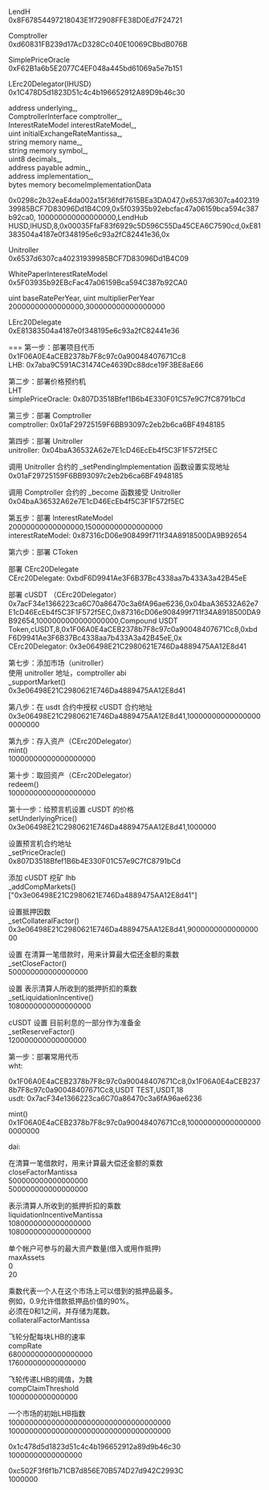 LendH  
0x8F67854497218043E1f72908FFE38D0Ed7F24721

Comptroller  
0xd60831FB239d17AcD328Cc040E10069CBbdB076B

SimplePriceOracle  
0xF62B1a6b5E2077C4EF048a445bd61069a5e7b151

LErc20Delegator(IHUSD)    
0x1C478D5d1823D51c4c4b196652912A89D9b46c30

address underlying_,  
ComptrollerInterface comptroller_,  
InterestRateModel interestRateModel_,  
uint initialExchangeRateMantissa_,  
string memory name_,  
string memory symbol_,  
uint8 decimals_,  
address payable admin_,  
address implementation_,  
bytes memory becomeImplementationData

0x0298c2b32eaE4da002a15f36fdf7615BEa3DA047,0x6537d6307ca40231939985BCF7D83096Dd1B4C09,0x5f03935b92ebcfac47a06159bca594c387b92ca0,
100000000000000000,LendHub HUSD,lHUSD,8,0x00035FfaF83f6929c5D596C55Da45CEA6C7590cd,0xE81383504a4187e0f348195e6c93a2fC82441e36,0x

Unitroller  
0x6537d6307ca40231939985BCF7D83096Dd1B4C09

WhitePaperInterestRateModel  
0x5F03935b92EBcFac47a06159Bca594C387b92CA0

uint baseRatePerYear, uint multiplierPerYear  
20000000000000000,300000000000000000

LErc20Delegate  
0xE81383504a4187e0f348195e6c93a2fC82441e36

===
第一步：部署项目代币  
0x1F06A0E4aCEB2378b7F8c97c0a90048407671Cc8  
LHB: 0x7aba9C591AC31474Ce4639Dc88dce19F3BE8aE66  

第二步：部署价格预约机  
LHT  
simplePriceOracle: 0x807D3518Bfef1B6b4E330F01C57e9C7fC8791bCd  

第三步：部署 Comptroller  
comptroller: 0x01aF29725159F6BB93097c2eb2b6ca6BF4948185

第四步：部署 Unitroller  
unitroller: 0x04baA36532A62e7E1cD46EcEb4f5C3F1F572f5EC  

调用 Unitroller 合约的 _setPendingImplementation 函数设置实现地址  
0x01aF29725159F6BB93097c2eb2b6ca6BF4948185

调用 Comptroller 合约的 _become 函数接受 Unitroller  
0x04baA36532A62e7E1cD46EcEb4f5C3F1F572f5EC

第五步：部署 InterestRateModel  
20000000000000000,150000000000000000  
interestRateModel: 0x87316cD06e908499f711f34A8918500DA9B92654  

第六步：部署 CToken

部署 CErc20Delegate  
CErc20Delegate: 0xbdF6D9941Ae3F6B37Bc4338aa7b433A3a42B45eE

部署 cUSDT （CErc20Delegator）  
0x7acF34e1366223ca6C70a86470c3a6fA96ae6236,0x04baA36532A62e7E1cD46EcEb4f5C3F1F572f5EC,0x87316cD06e908499f711f34A8918500DA9B92654,1000000000000000000,Compound USDT Token,cUSDT,8,0x1F06A0E4aCEB2378b7F8c97c0a90048407671Cc8,0xbdF6D9941Ae3F6B37Bc4338aa7b433A3a42B45eE,0x  
CErc20Delegator: 0x3e06498E21C2980621E746Da4889475AA12E8d41

第七步：添加市场（unitroller）  
使用 unitroller 地址，comptroller abi  
_supportMarket()  
0x3e06498E21C2980621E746Da4889475AA12E8d41  

第八步：在 usdt 合约中授权 cUSDT 合约地址  
0x3e06498E21C2980621E746Da4889475AA12E8d41,100000000000000000000000

第九步：存入资产（CErc20Delegator）  
mint()  
10000000000000000000

第十步：取回资产（CErc20Delegator）  
redeem()  
10000000000000000000

第十一步：给预言机设置 cUSDT 的价格  
setUnderlyingPrice()  
0x3e06498E21C2980621E746Da4889475AA12E8d41,1000000  

设置预言机合约地址  
_setPriceOracle()  
0x807D3518Bfef1B6b4E330F01C57e9C7fC8791bCd  

添加 cUSDT 挖矿 lhb  
_addCompMarkets()  
["0x3e06498E21C2980621E746Da4889475AA12E8d41"]  

设置抵押因数  
_setCollateralFactor()  
0x3e06498E21C2980621E746Da4889475AA12E8d41,900000000000000000  

设置 在清算一笔借款时，用来计算最大偿还金额的乘数  
_setCloseFactor()  
500000000000000000  

设置 表示清算人所收到的抵押折扣的乘数  
_setLiquidationIncentive()  
1080000000000000000  

cUSDT
设置 目前利息的一部分作为准备金  
_setReserveFactor()  
120000000000000000  

第一步：部署常用代币  
wht: 

0x1F06A0E4aCEB2378b7F8c97c0a90048407671Cc8,0x1F06A0E4aCEB2378b7F8c97c0a90048407671Cc8,USDT TEST,USDT,18  
usdt: 0x7acF34e1366223ca6C70a86470c3a6fA96ae6236

mint()  
0x1F06A0E4aCEB2378b7F8c97c0a90048407671Cc8,100000000000000000000000  

dai: 


在清算一笔借款时，用来计算最大偿还金额的乘数  
closeFactorMantissa  
500000000000000000  
500000000000000000  

表示清算人所收到的抵押折扣的乘数  
liquidationIncentiveMantissa  
1080000000000000000  
1080000000000000000  

单个帐户可参与的最大资产数量(借入或用作抵押)  
maxAssets  
0  
20  


乘数代表一个人在这个市场上可以借到的抵押品最多。  
例如，0.9允许借款抵押品价值的90%。  
必须在0和1之间，并存储为尾数。  
collateralFactorMantissa

飞轮分配每块LHB的速率  
compRate  
6800000000000000000  
176000000000000000

飞轮传递LHB的阈值，为魏  
compClaimThreshold  
1000000000000000  


一个市场的初始LHB指数  
1000000000000000000000000000000000000  
1000000000000000000000000000000000000  


0x1c478d5d1823d51c4c4b196652912a89d9b46c30  
10000000000000000

0xc502F3f6f1b71CB7d856E70B574D27d942C2993C  
1000000  


